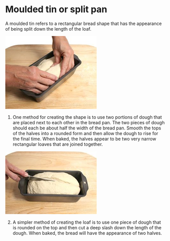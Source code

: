 # Moulded tin or split pan
A moulded tin refers to a rectangular bread shape that has the appearance of being split down the length of the loaf.

![Step 1](resources/tin-1.jpg)

1. One method for creating the shape is to use two portions of dough that are placed next to each other in the bread pan. The two pieces of dough should each be about half the width of the bread pan. Smooth the tops of the halves into a rounded form and then allow the dough to rise for the final time. When baked, the halves appear to be two very narrow rectangular loaves that are joined together.     

![Step 2](resources/tin-2.jpg)

2. A simpler method of creating the loaf is to use one piece of dough that is rounded on the top and then cut a deep slash down the length of the dough. When baked, the bread will have the appearance of two halves.
